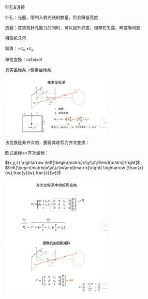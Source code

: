 针孔&透镜

针孔：光圈，限制入射光线的数量，但会降低亮度

透镜：在实现针孔能力的同时，可以提升亮度，但存在失焦、畸变等问题

摄像机几何

偏置：$+c_x$ $+c_y$

单位变换：m2pixel

真实坐标系→像素坐标系

<img src="./三维重建_鲁鹏.assets/image-20240120180014013.png" alt="image-20240120180014013" style="zoom:33%;" />

该变换是非齐次的，要将其改写为齐次变换：

欧式坐标↔齐次坐标：

$(x,y,z) \rightarrow \left[\begin{matrix}x\\y\\z\\1\end{matrix}\right]$					$\left[\begin{matrix}x\\y\\z\\w\end{matrix}\right] \rightarrow (\frac{x}{w},frac{y}{w},frac{z}{w})$

<img src="./三维重建_鲁鹏.assets/image-20240120180942667.png" alt="image-20240120180942667" style="zoom:33%;" />

<img src="./三维重建_鲁鹏.assets/image-20240120181007715.png" alt="image-20240120181007715" style="zoom:33%;" />

